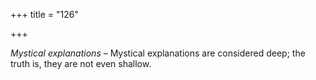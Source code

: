+++
title = "126"

+++

*Mystical explanations* – Mystical explanations are considered deep; the truth is, they are not even shallow.


